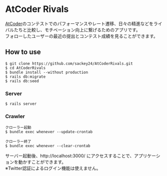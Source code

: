 # AtCoder Rivals
<a href="https://atcoder.jp/" target="_break"> AtCoder</a>のコンテストでのパフォーマンスやレート遷移、日々の精進などをライバルたちと比較し、モチベーション向上に繋げるためのアプリです。<br>
フォローしたユーザーの最近の提出とコンテスト成績を見ることができます。

## How to use
```
$ git clone https://github.com/sackey24/AtCoderRivals.git
$ cd AtCoderRivals
$ bundle install --without production
$ rails db:migrate
$ rails db:seed
```

### Server
```
$ rails server
```

### Crawler
```
クローラー起動
$ bundle exec whenever --update-crontab

クローラー終了
$ bundle exec whenever --clear-crontab
```

サーバー起動後、http://localhost:3000/ にアクセスすることで、アプリケーションを動かすことができます。<br>
※Twitter認証によるログイン機能は使えません。
